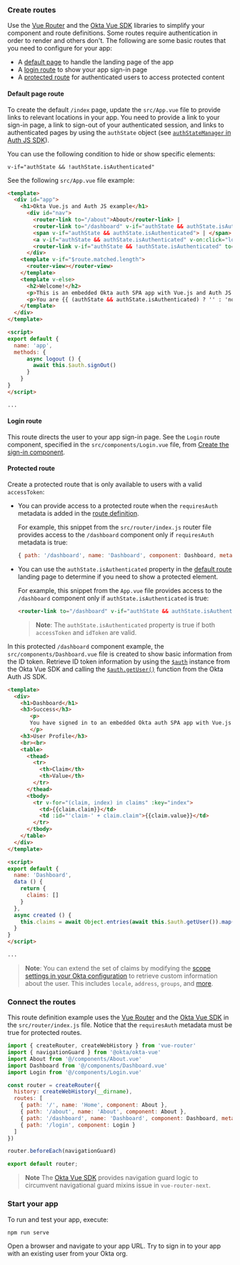 ### Create routes

Use the [Vue Router](https://router.vuejs.org/) and the [Okta Vue SDK](https://github.com/okta/okta-vue) libraries to simplify your component and route definitions. Some routes require authentication in order to render and others don't. The following are some basic routes that you need to configure for your app:

* A [default page](#default-page-route) to handle the landing page of the app
* A [login route](#login-route) to show your app sign-in page
* A [protected route](#protected-route) for authenticated users to access protected content

#### Default page route

To create the default `/index` page, update the `src/App.vue` file to provide links to relevant locations in your app. You need to provide a link to your sign-in page, a link to sign-out of your authenticated session, and links to authenticated pages by using the `authState` object (see [`authStateManager` in Auth JS SDK](https://github.com/okta/okta-auth-js#authstatemanager)).

You can use the following condition to hide or show specific elements:

`v-if="authState && !authState.isAuthenticated"`

See the following `src/App.vue` file example:

```html
<template>
  <div id="app">
    <h1>Okta Vue.js and Auth JS example</h1>
      <div id="nav">
        <router-link to="/about">About</router-link> |
        <router-link to="/dashboard" v-if="authState && authState.isAuthenticated" >Dashboard</router-link>
        <span v-if="authState && authState.isAuthenticated"> | </span>
        <a v-if="authState && authState.isAuthenticated" v-on:click="logout()"> Sign out</a>
        <router-link v-if="authState && !authState.isAuthenticated" to="/login">Sign in</router-link>
      </div>
    <template v-if="$route.matched.length">
      <router-view></router-view>
    </template>
    <template v-else>
      <h2>Welcome!</h2>
      <p>This is an embedded Okta auth SPA app with Vue.js and Auth JS SDK</p>
      <p>You are {{ (authState && authState.isAuthenticated) ? '' : 'not' }} signed in.</p>
    </template>
  </div>
</template>

<script>
export default {
  name: 'app',
  methods: {
      async logout () {
        await this.$auth.signOut()
      }
    }
}
</script>

...

```

#### Login route

This route directs the user to your app sign-in page. See the `Login` route component, specified in the `src/components/Login.vue` file, from [Create the sign-in component](#create-the-sign-in-component).

#### Protected route

Create a protected route that is only available to users with a valid `accessToken`:

* You can provide access to a protected route when the `requiresAuth` metadata is added in the [route definition](#connect-the-routes).

  For example, this snippet from the `src/router/index.js` router file provides access to the `/dashboard` component only if `requiresAuth` metadata is true:

  ```js
  { path: '/dashboard', name: 'Dashboard', component: Dashboard, meta: { requiresAuth: true } },
  ```

* You can use the `authState.isAuthenticated` property in the [default route](#default-page-route) landing page to determine if you need to show a protected element.

  For example, this snippet from the `App.vue` file provides access to the `/dashboard` component only if `authState.isAuthenticated` is true:

  ```html
  <router-link to="/dashboard" v-if="authState && authState.isAuthenticated" >Dashboard</router-link>
  ```

  > **Note**: The `authState.isAuthenticated` property is true if both `accessToken` and `idToken` are valid.

In this protected `/dashboard` component example, the `src/components/Dashboard.vue` file is created to show basic information from the ID token. Retrieve ID token information by using the [`$auth`](https://github.com/okta/okta-vue#auth) instance from the Okta Vue SDK and calling the [`$auth.getUser()`](https://github.com/okta/okta-auth-js#getuser) function from the Okta Auth JS SDK.

```html
<template>
  <div>
    <h1>Dashboard</h1>
    <h3>Success</h3>
       <p>
       You have signed in to an embedded Okta auth SPA app with Vue.js and Auth JS SDK.
       </p>
    <h3>User Profile</h3>
    <br><br>
    <table>
      <thead>
        <tr>
          <th>Claim</th>
          <th>Value</th>
        </tr>
      </thead>
      <tbody>
        <tr v-for="(claim, index) in claims" :key="index">
          <td>{{claim.claim}}</td>
          <td :id="'claim-' + claim.claim">{{claim.value}}</td>
        </tr>
      </tbody>
    </table>
  </div>
</template>

<script>
export default {
  name: 'Dashboard',
  data () {
    return {
      claims: []
    }
  },
  async created () {
    this.claims = await Object.entries(await this.$auth.getUser()).map(entry => ({ claim: entry[0], value: entry[1] }))
  }
}
</script>

...

```

> **Note**: You can extend the set of claims by modifying the [scope settings in your Okta configuration](#set-up-the-okta-configuration-settings) to retrieve custom information about the user. This includes `locale`, `address`, `groups`, and [more](/docs/reference/api/oidc/#scope-values).

### Connect the routes

This route definition example uses the [Vue Router](https://router.vuejs.org/) and the [Okta Vue SDK](https://github.com/okta/okta-vue) in the `src/router/index.js` file. Notice that the `requiresAuth` metadata must be true for protected routes.

```js
import { createRouter, createWebHistory } from 'vue-router'
import { navigationGuard } from '@okta/okta-vue'
import About from '@/components/About.vue'
import Dashboard from '@/components/Dashboard.vue'
import Login from '@/components/Login.vue'

const router = createRouter({
  history: createWebHistory(__dirname),
  routes: [
    { path: '/', name: 'Home', component: About },
    { path: '/about', name: 'About', component: About },
    { path: '/dashboard', name: 'Dashboard', component: Dashboard, meta: { requiresAuth: true } },
    { path: '/login', component: Login }
  ]
})

router.beforeEach(navigationGuard)

export default router;

```

> **Note** The [Okta Vue SDK](https://github.com/okta/okta-vue#readme) provides navigation guard logic to circumvent navigational guard mixins issue in `vue-router-next`.

### Start your app

To run and test your app, execute:

```bash
npm run serve
```

Open a browser and navigate to your app URL. Try to sign in to your app with an existing user from your Okta org.
